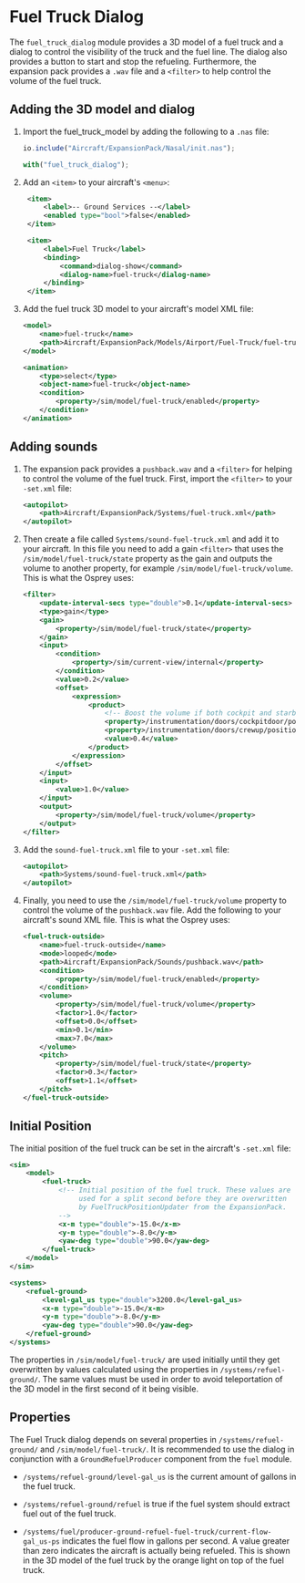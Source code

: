 Fuel Truck Dialog
=================

The `fuel_truck_dialog` module provides a 3D model of a fuel truck and a dialog to control the visibility of the truck and the fuel line. The dialog also provides a button to start and stop the refueling. Furthermore, the expansion pack provides a `.wav` file and a `<filter>` to help control the volume of the fuel truck.

Adding the 3D model and dialog
------------------------------

1. Import the fuel_truck_model by adding the following to a `.nas` file:

    ```javascript
    io.include("Aircraft/ExpansionPack/Nasal/init.nas");

    with("fuel_truck_dialog");
    ```

2. Add an `<item>` to your aircraft's `<menu>`:

   ```xml
    <item>
        <label>-- Ground Services --</label>
        <enabled type="bool">false</enabled>
    </item>

    <item>
        <label>Fuel Truck</label>
        <binding>
            <command>dialog-show</command>
            <dialog-name>fuel-truck</dialog-name>
        </binding>
    </item>
    ```

3. Add the fuel truck 3D model to your aircraft's model XML file:

    ```xml
    <model>
        <name>fuel-truck</name>
        <path>Aircraft/ExpansionPack/Models/Airport/Fuel-Truck/fuel-truck.xml</path>
    </model>

    <animation>
        <type>select</type>
        <object-name>fuel-truck</object-name>
        <condition>
            <property>/sim/model/fuel-truck/enabled</property>
        </condition>
    </animation>
    ```

Adding sounds
-------------

1. The expansion pack provides a `pushback.wav` and a `<filter>` for helping to control the volume of the fuel truck. First, import the `<filter>` to your `-set.xml` file:

    ```xml
    <autopilot>
        <path>Aircraft/ExpansionPack/Systems/fuel-truck.xml</path>
    </autopilot>
    ```

2. Then create a file called `Systems/sound-fuel-truck.xml` and add it to your aircraft. In this file you need to add a gain `<filter>` that uses the `/sim/model/fuel-truck/state` property as the gain and outputs the volume to another property, for example `/sim/model/fuel-truck/volume`. This is what the Osprey uses:

    ```xml
    <filter>
        <update-interval-secs type="double">0.1</update-interval-secs>
        <type>gain</type>
        <gain>
            <property>/sim/model/fuel-truck/state</property>
        </gain>
        <input>
            <condition>
                <property>/sim/current-view/internal</property>
            </condition>
            <value>0.2</value>
            <offset>
                <expression>
                    <product>
                        <!-- Boost the volume if both cockpit and starboard doors are open -->
                        <property>/instrumentation/doors/cockpitdoor/position-norm</property>
                        <property>/instrumentation/doors/crewup/position-norm</property>
                        <value>0.4</value>
                    </product>
                </expression>
            </offset>
        </input>
        <input>
            <value>1.0</value>
        </input>
        <output>
            <property>/sim/model/fuel-truck/volume</property>
        </output>
    </filter>
    ```

3. Add the `sound-fuel-truck.xml` file to your `-set.xml` file:

    ```xml
    <autopilot>
        <path>Systems/sound-fuel-truck.xml</path>
    </autopilot>
    ```

4. Finally, you need to use the `/sim/model/fuel-truck/volume` property to control the volume of the `pushback.wav` file. Add the following to your aircraft's sound XML file. This is what the Osprey uses:

    ```xml
    <fuel-truck-outside>
        <name>fuel-truck-outside</name>
        <mode>looped</mode>
        <path>Aircraft/ExpansionPack/Sounds/pushback.wav</path>
        <condition>
            <property>/sim/model/fuel-truck/enabled</property>
        </condition>
        <volume>
            <property>/sim/model/fuel-truck/volume</property>
            <factor>1.0</factor>
            <offset>0.0</offset>
            <min>0.1</min>
            <max>7.0</max>
        </volume>
        <pitch>
            <property>/sim/model/fuel-truck/state</property>
            <factor>0.3</factor>
            <offset>1.1</offset>
        </pitch>
    </fuel-truck-outside>
    ```

Initial Position
----------------

The initial position of the fuel truck can be set in the aircraft's `-set.xml` file:

```xml
<sim>
    <model>
        <fuel-truck>
            <!-- Initial position of the fuel truck. These values are
                 used for a split second before they are overwritten
                 by FuelTruckPositionUpdater from the ExpansionPack.
            -->
            <x-m type="double">-15.0</x-m>
            <y-m type="double">-8.0</y-m>
            <yaw-deg type="double">90.0</yaw-deg>
        </fuel-truck>
    </model>
</sim>

<systems>
    <refuel-ground>
        <level-gal_us type="double">3200.0</level-gal_us>
        <x-m type="double">-15.0</x-m>
        <y-m type="double">-8.0</y-m>
        <yaw-deg type="double">90.0</yaw-deg>
    </refuel-ground>
</systems>
```

The properties in `/sim/model/fuel-truck/` are used initially until they get overwritten by values calculated using the properties in `/systems/refuel-ground/`. The same values must be used in order to avoid teleportation of the 3D model in the first second of it being visible.

Properties
----------

The Fuel Truck dialog depends on several properties in `/systems/refuel-ground/` and `/sim/model/fuel-truck/`. It is recommended to use the dialog in conjunction with a `GroundRefuelProducer` component from the `fuel` module.

* `/systems/refuel-ground/level-gal_us` is the current amount of gallons in the fuel truck.

* `/systems/refuel-ground/refuel` is true if the fuel system should extract fuel out of the fuel truck.

* `/systems/fuel/producer-ground-refuel-fuel-truck/current-flow-gal_us-ps` indicates the fuel flow in gallons per second. A value greater than zero indicates the aircraft is actually being refueled. This is shown in the 3D model of the fuel truck by the orange light on top of the fuel truck.
